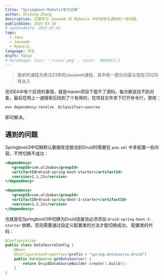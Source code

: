 ```yaml
---
title: "Springboot-Mybatis学习记录"
author: Zhidong Zhang
description: 记录学习 Javaweb 的 Mybatis 中的收获与遇到的一些问题。
publishDate: 2025-03-26
# updatedDate: 2025-03-02
tags:
  - Java
  - Javaweb
  - Mybatis
language: 中文
draft: false
# heroImage: {src: './cover.png' , color: '#9698C1'}
---
```


> 我听的课程为黑马23年的Javaweb课程，其中有一部分内容与现在(2025)有出入

在IDEA中有个巨烦的事情，就是maven项目下载不了源码，每次都说找不到对象，最后在网上一通搜索后找到了个有用的，在项目文件夹下打开命令行，使用：

```powershell
mvn dependency:resolve -Dclassifier=sources
```

即可解决。







## 遇到的问题

Springboot3中切换默认数据库连接池到Druid时需要在 `pom.xml` 中多配置一些内容，不然切换不成功：

```xml
<dependency>
   <groupId>com.alibaba</groupId>
   <artifactId>druid-spring-boot-starter</artifactId>
   <version>1.1.21</version>
</dependency>
 
<dependency>
   <groupId>com.alibaba</groupId>
   <artifactId>druid-spring-boot-3-starter</artifactId>
   <version>1.2.21</version>
</dependency>
```

也就是在Springboot3中切换为Druid连接池必须添加 `druid-spring-boot-3-starter` 依赖，否则需要通过自定义配置类的方法才能切换成功。
配置类的代码：

```java
@Configuration
public class DataSourceConfig {
    @Bean
    @ConfigurationProperties(prefix = "spring.datasource.druid")
    public DataSource getDataSource() {
        return DruidDataSourceBuilder.create().build();
    }
}
```
